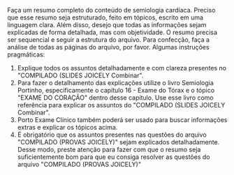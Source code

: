 Faça um resumo completo do conteúdo de semiologia cardíaca. Preciso que esse resumo seja estruturado, feito em tópicos, escrito em uma linguagem clara. Além disso, desejo que todas as informações sejam explicadas de forma detalhada, mas com objetividade. O resumo precisa ser sequencial e seguir a estrutura do arquivo. Para confecção, faça a análise de todas as páginas do arquivo, por favor.
Algumas instruções pragmáticas: 
1. Explique todos os assuntos detalhadamente e com clareza presentes no "COMPILADO (SLIDES JOICELY Combinar". 
2. Para fazer o detalhamento das explicações utilize o livro Semiologia Portinho, especificamente o capítulo 16 - Exame do Tórax e o tópico "EXAME DO CORAÇÃO" dentro desse capítulo. Use esse livro como referência para explicar os assuntos do "COMPILADO (SLIDES JOICELY Combinar". 
3. Porto Exame Clínico também poderá ser usado para buscar informações extras e explicar os tópicos acima. 
4. É obrigatório que os assuntos presentes nas questões do arquivo "COMPILADO (PROVAS JOICELY)" sejam explicados detalhadamente. Desse modo, preste atenção para fazer com que o resumo seja suficientemente bom para que eu consiga resolver as questões do arquivo "COMPILADO (PROVAS JOICELY)"
